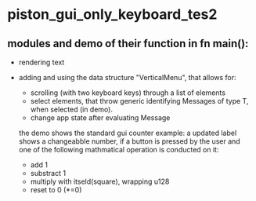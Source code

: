 # piston_gui_only_keyboard_tes2
## modules and demo of their function in fn main():
+ rendering text
+ adding and using the data structure "VerticalMenu", that allows for:
  + scrolling (with two keyboard keys) through a list of elements
  + select elements, that throw generic identifying Messages of type T, when selected (in demo).
  + change app state after evaluating Message <T>
  
  the demo shows the standard gui counter example: a updated label shows a changeabble number, if a button is pressed by the user and one of the following mathmatical operation is conducted on it:
  + add 1
  + substract 1
  + multiply with itseld(square), wrapping u128
  + reset to 0 (*=0)
